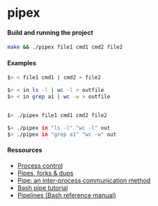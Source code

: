 # pipex

#### Build and running the project
```sh
make && ./pipex file1 cmd1 cmd2 file2
```

#### Examples
```sh
$> < file1 cmd1 | cmd2 > file2

$> < in ls -l | wc -l > outfile
$> < in grep a1 | wc -w > outfile


$> ./pipex file1 cmd1 cmd2 file2

$> ./pipex in "ls -l" "wc -l" out
$> ./pipex in "grep a1" "wc -w" out
```

#### Ressources
- [Process control](https://cs61.seas.harvard.edu/site/2021/ProcessControl/)
- [Pipes, forks & dups](https://www.rozmichelle.com/pipes-forks-dups/)
- [Pipe: an inter-process communication method](https://www.codequoi.com/en/pipe-an-inter-process-communication-method/)
- [Bash pipe tutorial](https://linuxhint.com/bash_pipe_tutorial/)
- [Pipelines (Bash reference manual)](https://www.gnu.org/software/bash/manual/html_node/Pipelines.html)
